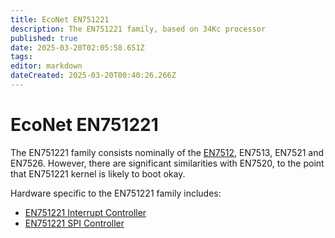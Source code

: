 ```yaml
---
title: EcoNet EN751221
description: The EN751221 family, based on 34Kc processor
published: true
date: 2025-03-20T02:05:58.651Z
tags: 
editor: markdown
dateCreated: 2025-03-20T00:40:26.266Z
---
```


# EcoNet EN751221
The EN751221 family consists nominally of the [EN7512](/EN7512), EN7513, EN7521 and EN7526. However, there are significant similarities with EN7520, to the point that EN751221 kernel is likely to boot okay.

Hardware specific to the EN751221 family includes:
* [EN751221 Interrupt Controller](/hardware/EN751221/en751221-intc)
* [EN751221 SPI Controller](/hardware/EN751221/en751221-spi)
